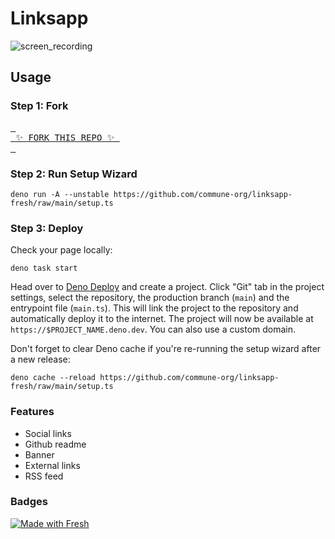 # Linksapp

![screen_recording](https://user-images.githubusercontent.com/19251998/198886868-0bd8affb-8f0c-445b-b31e-0e122697c751.gif)

## Usage

### Step 1: Fork

[<kbd> <br> ✨ FORK THIS REPO ✨ <br> </kbd>](https://github.com/commune-org/linksapp-fresh/fork)

### Step 2: Run Setup Wizard

```console
deno run -A --unstable https://github.com/commune-org/linksapp-fresh/raw/main/setup.ts
```

### Step 3: Deploy

Check your page locally:

```console
deno task start
```

Head over to [Deno Deploy](https://deno.com) and create a project. Click "Git"
tab in the project settings, select the repository, the production branch
(`main`) and the entrypoint file (`main.ts`). This will link the project to the
repository and automatically deploy it to the internet. The project will now be
available at `https://$PROJECT_NAME.deno.dev`. You can also use a custom domain.

Don't forget to clear Deno cache if you're re-running the setup wizard after a
new release:

```console
deno cache --reload https://github.com/commune-org/linksapp-fresh/raw/main/setup.ts
```

### Features

- Social links
- Github readme
- Banner
- External links
- RSS feed

### Badges

[![Made with Fresh](https://fresh.deno.dev/fresh-badge.svg)](https://fresh.deno.dev)
